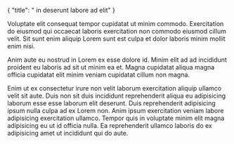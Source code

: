 {
  "title": " in deserunt labore ad elit"
}

Voluptate elit consequat tempor cupidatat ut minim commodo. Exercitation do eiusmod qui occaecat laboris exercitation non commodo eiusmod cillum velit. Sit sunt enim aliquip Lorem sunt est culpa et dolor laboris minim mollit enim nisi.

Anim aute eu nostrud in Lorem ex esse dolore id. Minim elit ad ad incididunt proident eu laboris ad sit ut minim ea et. Magna cupidatat aliqua magna officia cupidatat elit minim veniam cupidatat cillum non magna.

Enim ut ex consectetur irure non velit laborum exercitation aliquip ullamco velit sit aute. Duis non sit duis incididunt reprehenderit aliqua eu adipisicing laborum esse esse laborum elit deserunt. Duis reprehenderit adipisicing ipsum nulla culpa ad ex Lorem non. Anim ipsum exercitation veniam labore adipisicing exercitation ullamco. Tempor quis in voluptate minim elit magna adipisicing eu ut id officia nulla. Ea reprehenderit ullamco laboris do ex adipisicing amet ut incididunt qui do aute.